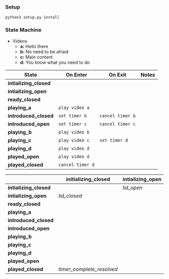 ### Setup ###
`python3 setup.py install`

### State Machine ###
* Videos
  * **a:** Hello there 
  * **b:** No need to be afraid
  * **c:** Main content
  * **d:** You know what you need to do

| State | On Enter | On Exit | Notes |
| --- | --- | --- | --- |
| **intializing_closed** | |
| **intializing_open** | 
| **ready_closed** | | | 
| **playing_a** | `play video a` | |
| **introduced_closed** | `set timer b` | `cancel timer b` |
| **introduced_open** | `set timer c` | `cancel timer c` |
| **playing_b** | `play video b` | 
| **playing_c** | `play video c` | `set timer d` |
| **playing_d** | `play video d` | 
| **played_open** | `play video d` | 
| **played_closed** | `cancel timer d` | |

 
| | initializing_closed | intializing_open | ready_closed | playing_a | introduced_closed | introduced_open | playing_b | playing_c | playing_d | played_open | played_closed |
| --- | --- | --- | --- | --- | --- | --- | --- | --- | --- | --- | --- |
| **intializing_closed** | | *lid_open* | *intitialized_closed* | | | | | | | | | | 
| **intializing_open** | *lid_closed* | | | *intitialized_open* | | | | | | | | | 
| **ready_closed** | | | | *lid_open* | | | | | | | | |
| **playing_a** | | | | | *lid_closed* | *video_complete* | | | | | | 
| **introduced_closed** | | | | | | *lid_open* | *timer\_b\_resolved* | | | | | 
| **introduced_open** | | | | | *lid_closed* | | | *timer\_c\_resolved* | | | | 
| **playing_b** | | | | | *lid_closed* | *lid_open* | | | | | | 
| **playing_c** | | | | | *lid_closed* | | | | | *video_complete* | | 
| **playing_d** | | | | | | | | |  | *video_complete* | *lid_close* |
| **played_open** | | | | | | | | | | | *lid_close* |
| **played_closed** | *timer\_complete\_resolved*| | | | | | | | *lid_open* | | |



